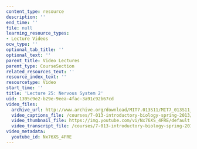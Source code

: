 ```yaml
---
content_type: resource
description: ''
end_time: ''
file: null
learning_resource_types:
- Lecture Videos
ocw_type: ''
optional_tab_title: ''
optional_text: ''
parent_title: Video Lectures
parent_type: CourseSection
related_resources_text: ''
resource_index_text: ''
resourcetype: Video
start_time: ''
title: 'Lecture 25: Nervous System 2'
uid: 1395c9e2-b29e-9eea-4fac-3a91c92b67cd
video_files:
  archive_url: http://www.archive.org/download/MIT7.013S11/MIT7_013S11_lec25_300k.mp4
  video_captions_file: /courses/7-013-introductory-biology-spring-2013/4377d0166e625a77946651835f8f1ba4_Nx76XS_4FRE.vtt
  video_thumbnail_file: https://img.youtube.com/vi/Nx76XS_4FRE/default.jpg
  video_transcript_file: /courses/7-013-introductory-biology-spring-2013/4f2d8262316abe5a059cb6155a07dd3d_Nx76XS_4FRE.pdf
video_metadata:
  youtube_id: Nx76XS_4FRE
---
```


